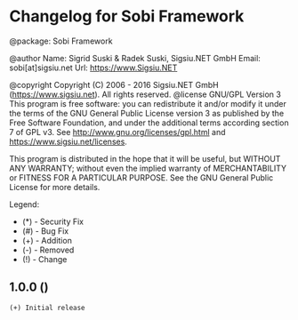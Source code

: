 

Changelog for Sobi Framework 
===================================================
@package: Sobi Framework

@author
Name: Sigrid Suski & Radek Suski, Sigsiu.NET GmbH
Email: sobi[at]sigsiu.net
Url: https://www.Sigsiu.NET

@copyright Copyright (C) 2006 - 2016 Sigsiu.NET GmbH (https://www.sigsiu.net). All rights reserved.
@license GNU/GPL Version 3
This program is free software: you can redistribute it and/or modify it under the terms of the GNU General Public License version 3
as published by the Free Software Foundation, and under the additional terms according section 7 of GPL v3.
See http://www.gnu.org/licenses/gpl.html and https://www.sigsiu.net/licenses.

This program is distributed in the hope that it will be useful, but WITHOUT ANY WARRANTY; without even the implied warranty of
MERCHANTABILITY or FITNESS FOR A PARTICULAR PURPOSE.  See the GNU General Public License for more details.


Legend:
- (*) - Security Fix
- (#) - Bug Fix
- (+) - Addition
- (-) - Removed
- (!) - Change

1.0.0 ()
-------------------

	(+) Initial release 
	
